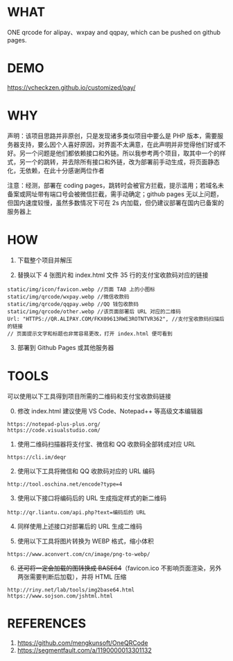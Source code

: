 # WHAT
ONE qrcode for alipay、wxpay and qqpay, which can be pushed on github pages.

# DEMO
https://vcheckzen.github.io/customized/pay/

# WHY
声明：该项目思路并非原创，只是发现诸多类似项目中要么是 PHP 版本，需要服务器支持，要么因个人喜好原因，对界面不太满意，在此声明并非觉得他们好或不好。另一个问题是他们都依赖接口和外链。所以我参考两个项目，取其中一个的样式，另一个的跳转，并去除所有接口和外链，改为部署前手动生成，将页面静态化，无依赖，在此十分感谢两位作者

注意：经测，部署在 coding pages，跳转时会被官方拦截，提示滥用；若域名未备案或网址带有端口号会被微信拦截，需手动确定；github pages 无以上问题，但国内速度较慢，虽然多数情况下可在 2s 内加载，但仍建议部署在国内已备案的服务器上

# HOW
1. 下载整个项目并解压

2. 替换以下 4 张图片和 index.html 文件 35 行的支付宝收款码对应的链接

```
static/img/icon/favicon.webp //页面 TAB 上的小图标
static/img/qrcode/wxpay.webp //微信收款码
static/img/qrcode/qqpay.webp //QQ 钱包收款码
static/img/qrcode/other.webp //该页面部署后 URL 对应的二维码
Url: "HTTPS://QR.ALIPAY.COM/FKX09613RWE3ROTNTVR362", //支付宝收款码扫描后的链接
// 页面提示文字和标题也非常容易更改，打开 index.html 便可看到
```

3. 部署到 Github Pages 或其他服务器

# TOOLS
可以使用以下工具得到项目所需的二维码和支付宝收款码链接

0. 修改 index.html 建议使用 VS Code、Notepad++ 等高级文本编辑器

```
https://notepad-plus-plus.org/
https://code.visualstudio.com/
```

1. 使用二维码扫描器将支付宝、微信和 QQ 收款码全部转成对应 URL

```
https://cli.im/deqr
```

2. 使用以下工具将微信和 QQ 收款码对应的 URL 编码

```
http://tool.oschina.net/encode?type=4
```

3. 使用以下接口将编码后的 URL 生成指定样式的新二维码

```
http://qr.liantu.com/api.php?text=编码后的 URL
```
4. 同样使用上述接口对部署后的 URL 生成二维码

5. 使用以下工具将图片转换为 WEBP 格式，缩小体积

```
https://www.aconvert.com/cn/image/png-to-webp/
```

6. ~~还可将一定会加载的图转换成 BASE64~~（favicon.ico 不影响页面渲染，另外两张需要判断后加载），并将 HTML 压缩

```
http://riny.net/lab/tools/img2base64.html
https://www.sojson.com/jshtml.html
```

# REFERENCES
1. https://github.com/mengkunsoft/OneQRCode
2. https://segmentfault.com/a/1190000013301132

